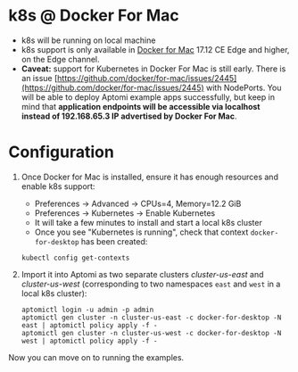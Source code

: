 # k8s @ Docker For Mac
* k8s will be running on local machine
* k8s support is only available in [Docker for Mac](https://docs.docker.com/docker-for-mac/install/) 17.12 CE Edge and higher, on the Edge channel.
* **Caveat:** support for Kubernetes in Docker For Mac is still early. There is an issue [https://github.com/docker/for-mac/issues/2445](https://github.com/docker/for-mac/issues/2445) with
  NodePorts. You will be able to deploy Aptomi example apps successfully, but keep in mind that **application endpoints will be accessible via localhost instead of 192.168.65.3 IP advertised by Docker For Mac**.  

# Configuration
1. Once Docker for Mac is installed, ensure it has enough resources and enable k8s support:
    * Preferences -> Advanced -> CPUs=4, Memory=12.2 GiB 
    * Preferences -> Kubernetes -> Enable Kubernetes
    * It will take a few minutes to install and start a local k8s cluster
    * Once you see "Kubernetes is running", check that context `docker-for-desktop` has been created:
    ```
    kubectl config get-contexts
    ```   

2. Import it into Aptomi as two separate clusters *cluster-us-east* and *cluster-us-west* (corresponding to two namespaces `east` and `west` in a local k8s cluster):
    ```
    aptomictl login -u admin -p admin
    aptomictl gen cluster -n cluster-us-east -c docker-for-desktop -N east | aptomictl policy apply -f -
    aptomictl gen cluster -n cluster-us-west -c docker-for-desktop -N west | aptomictl policy apply -f -
    ```

Now you can move on to running the examples.
